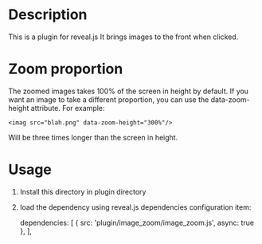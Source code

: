 # Description

This is a plugin for reveal.js
It brings images to the front when clicked.

# Zoom proportion

The zoomed images takes 100% of the screen in height by default.
If you want an image to take a different proportion, you can
use the data-zoom-height attribute.
For example:

    <imag src="blah.png" data-zoom-height="300%"/>

Will be three times longer than the screen in height.

# Usage

1. Install this directory in plugin directory
1. load the dependency using reveal.js dependencies configuration item:

    dependencies: [ { src: 'plugin/image_zoom/image_zoom.js', async: true }, ],
